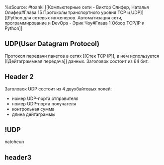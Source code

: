 %sSource: #toanki
	[[Компьютерные сети - Виктор Олифер, Наталья Олифер#Глава 15 Протоколы транспортного уровня TCP и UDP]]
	[[Python для сетевых инженеров. Автоматизация сети, программирование и DevOps - Эрик Чоу#Глава 1 Обзор TCP/IP и Python]]

## UDP(User Datagram Protocol)

Протокол передачи пакетов в сетях [[Стек TCP IP]], в нем используется [[Дейтаграммная передача]] данных. Заголовок состоит из 64 бит.

## Header 2
Заголовок UDP состоит из 4 двухбайтовых полей:
-   номер UDP-порта отправителя
-   номер UDP-порта получателя
-   контрольная сумма
-   длина дейтаграммы

## !UDP
natoheun

## header3
